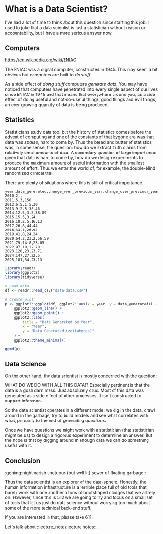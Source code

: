 What is a Data Scientist?
=========================

I've had a lot of time to think about this question since starting this job.
I used to joke that a data scientist is just a statistician without 
reason or accountability, but I have a more serious answer now.

Computers
---------

https://en.wikipedia.org/wiki/ENIAC

The ENIAC was a digital computer, constructed in 1945. This may seem a bit 
obvious but computers are built to _do stuff_.

As a side effect of _doing stuff_ computers _generate data_. You may have noticed
that computers have penetrated into every single aspect of our lives since 
ENIAC in 1945 and that means that everywhere around you, as a side effect of doing
useful and not-so-useful things, good things and evil things, an ever growing
quantity of data is being produced. 

Statistics
----------

Statisticians study data too, but the history of statistics comes before
the advent of computing and one of the constants of that bygone era was
that data was _sparse_, hard to come by. Thus the bread and butter of statistics
was, in some sense, the question: how do we extract truth claims from relatively
small amounts of data. A secondary question of large importance: given that data
is hard to come by, how do we design experiments to produce the maximum amount
of useful information with the smallest amount of effort. Thus we enter
the world of, for example, the double-blind randomized clinical trial. 

There are plenty of situations where this is still of critical importance.

```csv file=data-data.csv
year,data_generated,change_over_previous_year,change_over_previous_year_pct
2010,2,,
2011,5,3,150
2012,6.5,1.5,30
2013,9,2.5,38.46
2014,12.5,3.5,38.89
2015,15.5,3,24
2016,18,2.5,16.13
2017,26,8,44.44
2018,33,7,26.92
2019,41,8,24.24
2020,64.2,23.2,56.59
2021,79,14.8,23.05
2022,97,18,22.78
2023,120,23,23.71
2024,147,27,22.5
2025,181,34,23.13
```

```r file=plot-data-data.R
library(readr)
library(ggplot2)
library(tidyverse)

# Load data
df <- readr::read_csv("data-data.csv")

# Create plot
p <- ggplot2::ggplot(df, ggplot2::aes(x = year, y = data_generated)) +
    ggplot2::geom_line() +
    ggplot2::geom_point() +
    ggplot2::labs(
        title = "Data Generated by Year",
        x = "Year",
        y = "Data Generated (zettabytes)"
    ) +
    ggplot2::theme_minimal()

ggmd(p)
```

Data Science
------------

On the other hand, the data scientist is mostly concerned with the question:

WHAT DO WE DO WITH ALL THIS DATA!? Especially pertinent is that the data is a 
gosh darn mess. Just absolutely crud. Most of this data was generated as a side effect
of other processes. It isn't constructed to support inference. 

So the data scientist operates in a different mode: we dig in the data, crawl around
in the garbage, try to build models and see what correlates with what, primarily
to the end of generating _questions_.

Once we have questions we might work with a statistician (that statistician might be us)
to design a rigorous experiment to determine an answer.  But the hope is that
by digging around in enough data we can do something useful with it.

Conclusion
----------

:genimg:nightmarish unctuous (but well lit) sewer of floating garbage::

Thus the data scientist is an explorer of the data-sphere. Honestly, the human
information infrastructure is a terrible place full of old tools that barely 
work with one another a tons of bootstraped cludges that we all rely on. However,
since this is 512 we are going to try and focus on a small set of tools that let
us just do data science without worrying too much about some of the more 
technical back-end stuff. 

If you are interested in that, please take 611.

Let's talk about ::lecture_notes:lecture notes::.
